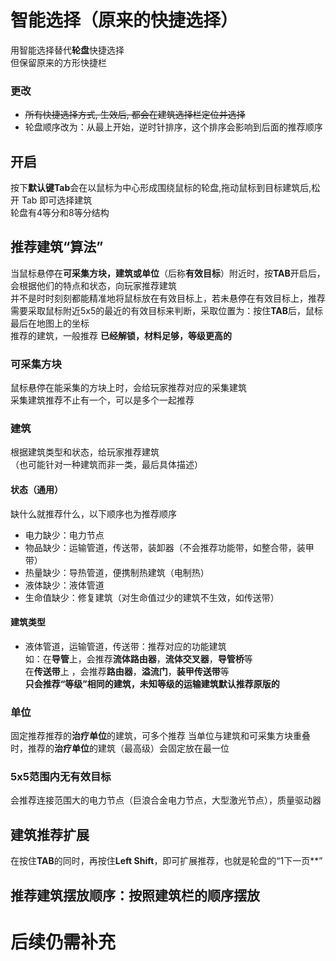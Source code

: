# 智能选择（原来的快捷选择）
用智能选择替代**轮盘**快捷选择  
但保留原来的方形快捷栏
### 更改
- ~~所有快捷选择方式, 生效后, 都会在建筑选择栏定位并选择~~
- 轮盘顺序改为：从最上开始，逆时针排序，这个排序会影响到后面的推荐顺序


## 开启
按下**默认键Tab**会在以鼠标为中心形成围绕鼠标的轮盘,拖动鼠标到目标建筑后,松开 Tab 即可选择建筑  
轮盘有4等分和8等分结构
## 推荐建筑“算法”
当鼠标悬停在**可采集方块，建筑或单位**（后称**有效目标**）附近时，按**TAB**开启后，会根据他们的特点和状态，向玩家推荐建筑  
并不是时时刻刻都能精准地将鼠标放在有效目标上，若未悬停在有效目标上，推荐需要采取鼠标附近5x5的最近的有效目标来判断，采取位置为：按住**TAB**后，鼠标最后在地图上的坐标  
推荐的建筑，一般推荐 **已经解锁，材料足够，等级更高的**
### 可采集方块
鼠标悬停在能采集的方块上时，会给玩家推荐对应的采集建筑  
采集建筑推荐不止有一个，可以是多个一起推荐
### 建筑
根据建筑类型和状态，给玩家推荐建筑  
（也可能针对一种建筑而非一类，最后具体描述）
#### 状态（通用）
缺什么就推荐什么，以下顺序也为推荐顺序
- 电力缺少：电力节点
- 物品缺少：运输管道，传送带，装卸器（不会推荐功能带，如整合带，装甲带）
- 热量缺少：导热管道，便携制热建筑（电制热）
- 液体缺少：液体管道
- 生命值缺少：修复建筑（对生命值过少的建筑不生效，如传送带）
#### 建筑类型
- 液体管道，运输管道，传送带：推荐对应的功能建筑  
如：在**导管**上，会推荐**流体路由器**，**流体交叉器**，**导管桥**等  
在**传送带**上 ，会推荐**路由器**，**溢流门**，**装甲传送带**等  
**只会推荐“等级”相同的建筑，未知等级的运输建筑默认推荐原版的**  
### 单位
固定推荐推荐的**治疗单位**的建筑，可多个推荐
当单位与建筑和可采集方块重叠时，推荐的**治疗单位**的建筑（最高级）会固定放在最一位

### 5x5范围内无有效目标
会推荐连接范围大的电力节点（巨浪合金电力节点，大型激光节点），质量驱动器
## 建筑推荐扩展
在按住**TAB**的同时，再按住**Left Shift**，即可扩展推荐，也就是轮盘的“1下一页**”
## 推荐建筑摆放顺序：按照建筑栏的顺序摆放
# 后续仍需补充